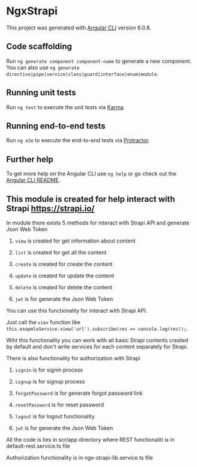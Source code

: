 # NgxStrapi

This project was generated with [Angular CLI](https://github.com/angular/angular-cli) version 6.0.8.

## Code scaffolding

Run `ng generate component component-name` to generate a new component. You can also use `ng generate directive|pipe|service|class|guard|interface|enum|module`.

## Running unit tests

Run `ng test` to execute the unit tests via [Karma](https://karma-runner.github.io).

## Running end-to-end tests

Run `ng e2e` to execute the end-to-end tests via [Protractor](http://www.protractortest.org/).

## Further help

To get more help on the Angular CLI use `ng help` or go check out the [Angular CLI README](https://github.com/angular/angular-cli/blob/master/README.md).

## This module is created for help interact with Strapi https://strapi.io/

In module there exists 5 methods for interact with Strapi API and generate Json Web Token

1. `view` is created for get information about content

2. `list` is created for get all the content

3. `create` is created for create the content

4. `update` is created for update the content

5. `delete` is created for delete the content

6. `jwt` is for generate the Json Web Token

You can use this functionality for interact with Strapi API.

Just call the `viev` function like `this.exapmleService.view('url').subscribe(res => console.log(res));`.

Wiht this functionality you can work with all basic Strapi contents created by default and don't write services for each content separately for Strapi.

There is also functionality for authorization with Strapi

1. `signin` is for signin process

2. `signup` is for signup process

3. `forgotPassword` is for generate forgot password link

4. `resetPassword` is for reset password

5. `logout` is for logout functionality

6. `jwt` is for generate the Json Web Token

All the code is lies in scr/app directory where REST functionaliti is in default-rest.service.ts file

Authorization functionality is in ngx-strapi-lib.service.ts file